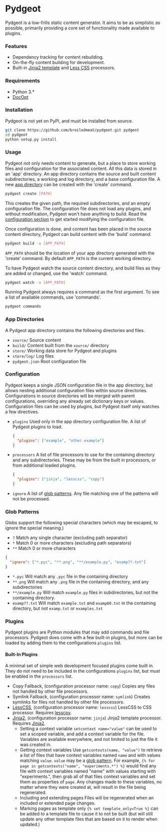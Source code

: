 # Pydgeot
Pydgeot is a low-frills static content generator. It aims to be as simplistic as possible, primarily providing a core
set of functionality made available to plugins.

### Features
- Dependency tracking for content rebuilding.
- On-the-fly content building for development.
- Built-in [Jinja2 template](http://jinja.pocoo.org) and [Less CSS](http://lesscss.org) processors.

### Requirements
- Python 3.*
- [DocOpt](https://github.com/docopt/docopt)

### Installation
Pydgeot is not yet on PyPI, and must be installed from source.
```bash
git clone https://github.com/broiledmeat/pydgeot.git pydgeot
cd pydgeot
python setup.py install
```

### Usage
Pydgeot not only needs content to generate, but a place to store working files and configuration for the associated
content. All this data is stored in an 'app' directory. An app directory contains the source and built content
subdirectories, a working and log directory, and a base configuration file. A new [app directory](#_app_directories) can
be created with the 'create' command.

```bash
pydgeot create [PATH]
```

This creates the given path, the required subdirectories, and an empty configuration file. The configuration file does
not load any plugins, and without modification, Pydgeot won't have anything to build. Read the
[configuration section](#_configuration) to get started modifying the configuration file.

Once configuration is done, and content has been placed in the source content directory, Pydgeot can build content with
the 'build' command.
```bash
pydgeot build -a [APP_PATH]
```
`APP_PATH` should be the location of your app directory generated with the 'create' command. By default `APP_PATH` is
the current working directory.

To have Pydgeot watch the source content directory, and build files as they are added or changed, use the 'watch'
command.
```bash
pydgeot watch -a [APP_PATH]
```

Running Pydgeot always requires a command as the first argument. To see a list of available commands, use 'commands'.
```bash
pydgeot commands
```

### App Directories<a id="_app_directories"></a>
A Pydgeot app directory contains the following directories and files.

- `source/` Source content
- `build/` Content built from the `source/` directory
- `store/` Working data store for Pydgeot and plugins
- `store/log/` Log files
- `pydgeot.json` Root configuration file

### Configuration<a id="_configuration"></a>
Pydgeot keeps a single JSON configuration file in the app directory, but allows nesting additional configuration files
within source directories. Configurations in source directories will be merged with parent configurations, overriding
any already set dictionary keys or values. Configuration files can be used by plugins, but Pydgeot itself only watches a
few directives.

- `plugins`
  Used only in the app directory configuration file. A list of Pydgeot plugins to load.

  ```json
  {
    "plugins": ["example", "other.example"]
  }
  ```

- `processors`
  A list of file processors to use for the containing directory and any subdirectories. These may be from the built in
  processors, or from additional loaded plugins.

  ```json
  {
    "plugins": ["jinja", "lesscss", "copy"]
  }
  ```

- `ignore`
  A list of [glob patterns](#_glob_patterns). Any file matching one of the patterns will not be processed.


### Glob Patterns<a id="_glob_patterns"></a>
Globs support the following special characters (which may be escaped, to ignore the special meaning.)

  - `?`  Match any single character (excluding path separator)
  - `*`  Match 0 or more characters (excluding path separators)
  - `**` Match 0 or more characters

  ```json
  {
    "ignore": ["*.pyc", "**.png", "**/example.py", "examp??.txt"]
  }
  ```

  - `*.pyc` Will match any `.pyc` file in the containing directory
  - `**.png` Will match any `.png` file in the containing directory, and any subdirectories
  - `**/example.py` Will match `example.py` files in subdirectories, but not the containing directory.
  - `examp??.txt` Will match `example.txt` and `examp00.txt` in the containing directory, but not `examp.txt` or
                  `examples.txt`


### Plugins
Pydgeot plugins are Python modules that may add commands and file processors. Pydgeot does come with a few built-in
plugins, but more can be loaded by adding them to the configurations `plugins` list.

#### Built-In Plugins
A minimal set of simple web development focused plugins come built in. They do not need to be included in the
configurations `plugins` list, but must be enabled in the `processors` list.

- Copy Fallback, (configuration processor name: `copy`)
  Copies any files not handled by other file processors.
- Symlink Fallback, (configuration processor name: `symlink`)
  Creates symlinks for files not handled by other file processors.
- [LessCSS](http://lesscss.org), (configuration processor name: `lesscss`)
  LessCSS to CSS processor. Requires [lesscpy](https://pypi.python.org/pypi/lesscpy).
- [Jinja2](http://jinja.pocoo.org), (configuration processor name: `jinja`)
Jinja2 template processor. Requires [Jinja2](https://pypi.python.org/pypi/Jinja2).
  - Setting a context variable
    `setcontext name="value"` can be used to set a scoped variable, and add a context variable for the file.
    Variables are available everywhere, and not limited to just the file it was created in.
  - Getting context variables
    Use `getcontexts(name, "value")` to retrieve a list of files that have context variables named `name` and with
    values matching `value`. `value` may be a [glob pattern](#_glob_patterns).
    For example, `{% for page in getcontexts("name", "experiments.*") %}` would find any file with context variables
    named "name" with values starting with "experiments.", then grab all of that files context variables and set them as
    properties of `page`.
    Any changes made to these variables, no matter where they were created at, will result in the file being
    regenerated.
  - Including and extending pages
    Files will be regenerated when an included or extended page changes.
  - Marking pages as template only
    `{% set template_only=True %}` can be added to a template file to cause it to not be built (but will still update
    any other template files that are based on it to render when updated.)

